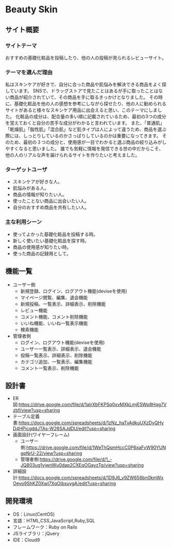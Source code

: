 # Beauty Skin

## サイト概要
### サイトテーマ
おすすめの基礎化粧品を投稿したり、他の人の投稿が見られるレビューサイト。

### テーマを選んだ理由
私はスキンケアが好きで、自分に合った商品や肌悩みを解決できる商品をよく探しています。
SNSで、ドラッグストアで見たことはあるが手に取ったことはない商品が紹介されていて、その商品を手に取るきっかけとなりました。
その時に、基礎化粧品を他の人の感想を参考にしながら探せたり、他の人に勧められるサイトがあると様々なスキンケア用品に出会えると思い、このテーマにしました。
化粧品の成分は、配合量の多い順に記載されているため、最初の3つの成分を覚えておくと自分の苦手な成分がわかると言われています。
また、「普通肌」「乾燥肌」「脂性肌」「混合肌」など肌タイプは人によって違うため、商品を選ぶ際には、しっとりしているのかさっぱりしているのかは重要になってきます。
そのため、最初の３つの成分と、使用感が一目でわかると選ぶ商品の絞り込みがしやすくなると思いました。
誰でも気軽に情報を発信できる世の中だからこそ、他の人のリアルな声を届けられるサイトを作りたいと考えました。

### ターゲットユーザ
- スキンケアが好きな人。
- 肌悩みがある人。
- 商品の情報が知りたい人。
- 使ったことない商品に出会いたい人。
- 自分のおすすめ商品を共有したい人。

### 主な利用シーン
- 使ってよかった基礎化粧品を投稿する時。
- 新しく使いたい基礎化粧品を探す時。
- 商品の使用感が知りたい時。
- 使った商品の記録用として。

## 機能一覧
- ユーザー側
  - 新規登録、ログイン、ログアウト機能(deviseを使用)
  - マイページ閲覧、編集、退会機能
  - 新規投稿、一覧表示、詳細表示、削除機能
  - レビュー機能
  - コメント機能、コメント削除機能
  - いいね機能、いいね一覧表示機能
  - 検索機能
- 管理者側
  - ログイン、ログアウト機能(deviseを使用)
  - ユーザー一覧表示、詳細表示、退会機能
  - 投稿一覧表示、詳細表示、削除機能
  - カテゴリ追加、一覧表示、編集機能
  - コメント一覧表示、削除機能

## 設計書
- ER図:https://drive.google.com/file/d/1aIrXbFKPSq0xvMXkLmjE5Wp8Hqg7Vzbf/view?usp=sharing
- テーブル定義書:https://docs.google.com/spreadsheets/d/1zNz_haTvAdkuUXzDyQHyD4HPicgddJTAs-W26SAJdDU/edit?usp=sharing
- 画面設計(ワイヤーフレーム)
  - ユーザー側:https://drive.google.com/file/d/1WeThQsmHccC0P6xaFvW90YUNgpNrU-22/view?usp=sharing
  - 管理者側:https://drive.google.com/file/d/1_-JQ803ug1yjwnWu0dap2CXEqOGayzTg/view?usp=sharing
- 詳細設計:https://docs.google.com/spreadsheets/d/1D9J6_y9ZW656bn0kmWxOeyo9ShKZ0XwI7XqOibxuygA/edit?usp=sharing

## 開発環境
- OS：Linux(CentOS)
- 言語：HTML,CSS,JavaScript,Ruby,SQL
- フレームワーク：Ruby on Rails
- JSライブラリ：jQuery
- IDE：Cloud9